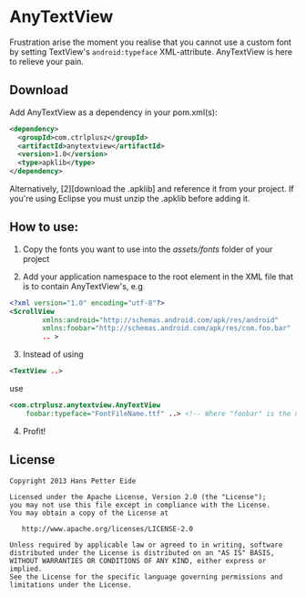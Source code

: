 # AnyTextView
Frustration arise the moment you realise that you cannot use a custom font by setting TextView's ```android:typeface``` XML-attribute. AnyTextView is here to relieve your pain.

## Download
Add AnyTextView as a dependency in your pom.xml(s):
```xml
<dependency>
  <groupId>com.ctrlplusz</groupId>
  <artifactId>anytextview</artifactId>
  <version>1.0</version>
  <type>apklib</type>
</dependency>
```

Alternatively, [2][download the .apklib] and reference it from your project. If you're using Eclipse you must
unzip the .apklib before adding it. 

## How to use:
1) Copy the fonts you want to use into the _assets/fonts_ folder of your project

2) Add your application namespace to the root element in the XML file that is to contain AnyTextView's, e.g
```xml
<?xml version="1.0" encoding="utf-8"?>
<ScrollView
        xmlns:android="http://schemas.android.com/apk/res/android"
        xmlns:foobar="http://schemas.android.com/apk/res/com.foo.bar"
		.. >
```  

3) Instead of using
```xml
<TextView ..>
```
use
```xml
<com.ctrplusz.anytextview.AnyTextView 
	foobar:typeface="FontFileName.ttf" ..> <!-- Where "foobar" is the namespace defined in step 2 -->
```  
 
4) Profit! 		

## License
	Copyright 2013 Hans Petter Eide

    Licensed under the Apache License, Version 2.0 (the "License");
    you may not use this file except in compliance with the License.
    You may obtain a copy of the License at

       http://www.apache.org/licenses/LICENSE-2.0

    Unless required by applicable law or agreed to in writing, software
    distributed under the License is distributed on an "AS IS" BASIS,
    WITHOUT WARRANTIES OR CONDITIONS OF ANY KIND, either express or implied.
    See the License for the specific language governing permissions and
    limitations under the License.
    
    
[1]:https://code.google.com/p/maven-android-plugin/wiki/ApkLib
